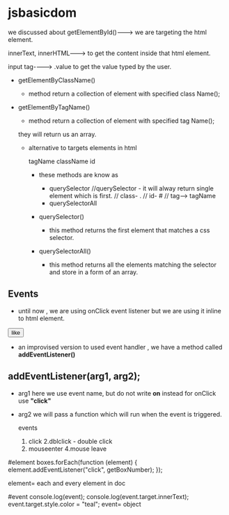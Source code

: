 # jsbasicdom


we discussed about getElementById()---> we are targeting the html element.

innerText, innerHTML---> to get the content inside that html element.

input tag----> .value to get the value typed by the user.

- getElementByClassName()
  - method return a collection of element with specified class Name();
- getElementByTagName()

  - method return a collection of element with specified tag Name();

  they will return us an array.

  - alternative to targets elements in html

    tagName
    className
    id

    - these methods are know as

      - querySelector
      //querySelector - it will alway return single element which is first.
  // class- .
  // id- #
  // tag--> tagName 
      - querySelectorAll

    - querySelector()

      - this method returns the first element that matches a css selector.

    - querySelectorAll()
      - this method returns all the elements matching the selector and store in a form of an array.

## Events

- until now , we are using onClick event listener
  but we are using it inline to html element.

<button onClick="likeMe()">like</button>

- an improvised version to used event handler , we have a method called **addEventListener()**

## addEventListener(arg1, arg2);

- arg1
  here we use event name, but do not write **on**
  instead for onClick use **"click"**

- arg2
  we will pass a function which will run when the event is triggered.

  events

  1. click
  2.dblclick - double click
  3. mouseenter
  4.mouse leave

#element
 boxes.forEach(function (element) {
    element.addEventListener("click", getBoxNumber);
  });

  element= each and every element in doc

#event
console.log(event);
    console.log(event.target.innerText);
    event.target.style.color = "teal";
event= object 



